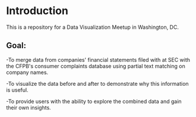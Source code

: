 # Introduction
This is a repository for a Data Visualization Meetup in Washington, DC.

## Goal:
-To merge data from companies' financial statements filed with at SEC with the CFPB's consumer complaints database using partial text matching on company names.

-To visualize the data before and after to demonstrate why this information is useful.

-To provide users with the ability to explore the combined data and gain their own insights.
